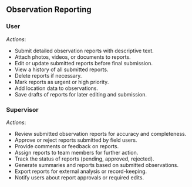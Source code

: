 ## Observation Reporting

 

### User
*Actions*:
- Submit detailed observation reports with descriptive text.
- Attach photos, videos, or documents to reports.
- Edit or update submitted reports before final submission.
- View a history of all submitted reports.
- Delete reports if necessary.
- Mark reports as urgent or high priority.
- Add location data to observations.
- Save drafts of reports for later editing and submission.

### Supervisor
*Actions*:
- Review submitted observation reports for accuracy and completeness.
- Approve or reject reports submitted by field users.
- Provide comments or feedback on reports.
- Assign reports to team members for further action.
- Track the status of reports (pending, approved, rejected).
- Generate summaries and reports based on submitted observations.
- Export reports for external analysis or record-keeping.
- Notify users about report approvals or required edits.